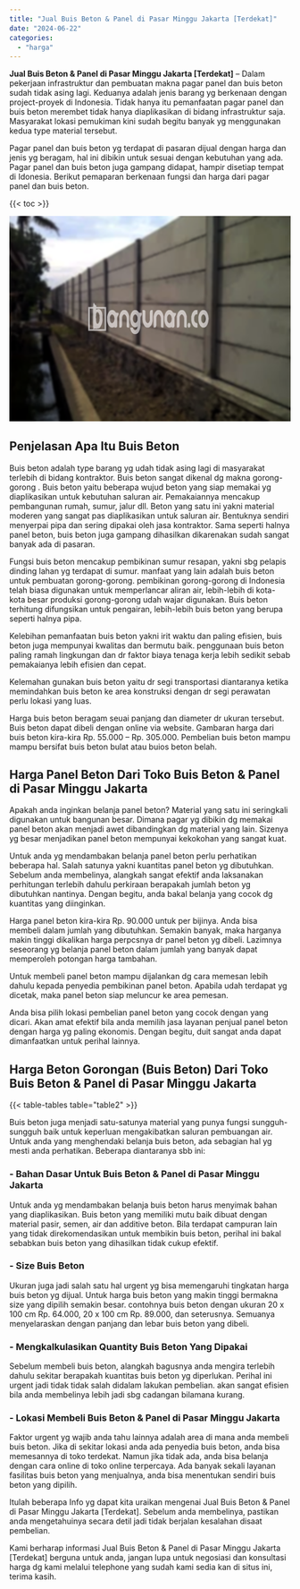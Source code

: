 ```yaml
---
title: "Jual Buis Beton & Panel di Pasar Minggu Jakarta [Terdekat]"
date: "2024-06-22"
categories: 
  - "harga"
---
```


**Jual Buis Beton & Panel di Pasar Minggu Jakarta \[Terdekat\]** – Dalam pekerjaan infrastruktur dan pembuatan makna pagar panel dan buis beton sudah tidak asing lagi. Keduanya adalah jenis barang yg berkenaan dengan project-proyek di Indonesia. Tidak hanya itu pemanfaatan pagar panel dan buis beton merembet tidak hanya diaplikasikan di bidang infrastruktur saja. Masyarakat lokasi pemukiman kini sudah begitu banyak yg menggunakan kedua type material tersebut.

Pagar panel dan buis beton yg terdapat di pasaran dijual dengan harga dan jenis yg beragam, hal ini dibikin untuk sesuai dengan kebutuhan yang ada. Pagar panel dan buis beton juga gampang didapat, hampir disetiap tempat di Idonesia. Berikut pemaparan berkenaan fungsi dan harga dari pagar panel dan buis beton.

{{< toc >}}

![Jual Buis Beton & Panel di Pasar Minggu Jakarta [Terdekat]](/images/jual-panel-buis-beton-murah-46.png)

## Penjelasan Apa Itu Buis Beton

Buis beton adalah type barang yg udah tidak asing lagi di masyarakat terlebih di bidang kontraktor. Buis beton sangat dikenal dg makna gorong-gorong . Buis beton yaitu beberapa wujud beton yang siap memakai yg diaplikasikan untuk kebutuhan saluran air. Pemakaiannya mencakup pembangunan rumah, sumur, jalur dll. Beton yang satu ini yakni material moderen yang sangat pas diaplikasikan untuk saluran air. Bentuknya sendiri menyerpai pipa dan sering dipakai oleh jasa kontraktor. Sama seperti halnya panel beton, buis beton juga gampang dihasilkan dikarenakan sudah sangat banyak ada di pasaran.

Fungsi buis beton mencakup pembikinan sumur resapan, yakni sbg pelapis dinding lahan yg terdapat di sumur. manfaat yang lain adalah buis beton untuk pembuatan gorong-gorong. pembikinan gorong-gorong di Indonesia telah biasa digunakan untuk memperlancar aliran air, lebih-lebih di kota-kota besar produksi gorong-gorong udah wajar digunakan. Buis beton terhitung difungsikan untuk pengairan, lebih-lebih buis beton yang berupa seperti halnya pipa.

Kelebihan pemanfaatan buis beton yakni irit waktu dan paling efisien, buis beton juga mempunyai kwalitas dan bermutu baik. penggunaan buis beton paling ramah lingkungan dan dr faktor biaya tenaga kerja lebih sedikit sebab pemakaianya lebih efisien dan cepat.

Kelemahan gunakan buis beton yaitu dr segi transportasi diantaranya ketika memindahkan buis beton ke area konstruksi dengan dr segi perawatan perlu lokasi yang luas.

Harga buis beton beragam seuai panjang dan diameter dr ukuran tersebut. Buis beton dapat dibeli dengan online via website. Gambaran harga dari buis beton kira-kira Rp. 55.000 – Rp. 305.000. Pembelian buis beton mampu mampu bersifat buis beton bulat atau buios beton belah.

## Harga Panel Beton Dari Toko Buis Beton & Panel di Pasar Minggu Jakarta

Apakah anda inginkan belanja panel beton? Material yang satu ini seringkali digunakan untuk bangunan besar. Dimana pagar yg dibikin dg memakai panel beton akan menjadi awet dibandingkan dg material yang lain. Sizenya yg besar menjadikan panel beton mempunyai kekokohan yang sangat kuat.

Untuk anda yg mendambakan belanja panel beton perlu perhatikan beberapa hal. Salah satunya yakni kuantitas panel beton yg dibutuhkan. Sebelum anda membelinya, alangkah sangat efektif anda laksanakan perhitungan terlebih dahulu perkiraan berapakah jumlah beton yg dibutuhkan nantinya. Dengan begitu, anda bakal belanja yang cocok dg kuantitas yang diinginkan.

Harga panel beton kira-kira Rp. 90.000 untuk per bijinya. Anda bisa membeli dalam jumlah yang dibutuhkan. Semakin banyak, maka harganya makin tinggi dikalikan harga perpcsnya dr panel beton yg dibeli. Lazimnya seseorang yg belanja panel beton dalam jumlah yang banyak dapat memperoleh potongan harga tambahan.

Untuk membeli panel beton mampu dijalankan dg cara memesan lebih dahulu kepada penyedia pembikinan panel beton. Apabila udah terdapat yg dicetak, maka panel beton siap meluncur ke area pemesan.

Anda bisa pilih lokasi pembelian panel beton yang cocok dengan yang dicari. Akan amat efektif bila anda memilih jasa layanan penjual panel beton dengan harga yg paling ekonomis. Dengan begitu, duit sangat anda dapat dimanfaatkan untuk perihal lainnya.

## Harga Beton Gorongan (Buis Beton) Dari Toko Buis Beton & Panel di Pasar Minggu Jakarta

{{< table-tables table="table2" >}}

Buis beton juga menjadi satu-satunya material yang punya fungsi sungguh-sungguh baik untuk keperluan mengakibatkan saluran pembuangan air. Untuk anda yang menghendaki belanja buis beton, ada sebagian hal yg mesti anda perhatikan. Beberapa diantaranya sbb ini:

### \- Bahan Dasar Untuk Buis Beton & Panel di Pasar Minggu Jakarta

Untuk anda yg mendambakan belanja buis beton harus menyimak bahan yang diaplikasikan. Buis beton yang memiliki mutu baik dibuat dengan material pasir, semen, air dan additive beton. Bila terdapat campuran lain yang tidak direkomendasikan untuk membikin buis beton, perihal ini bakal sebabkan buis beton yang dihasilkan tidak cukup efektif.

### \- Size Buis Beton

Ukuran juga jadi salah satu hal urgent yg bisa memengaruhi tingkatan harga buis beton yg dijual. Untuk harga buis beton yang makin tinggi bermakna size yang dipilih semakin besar. contohnya buis beton dengan ukuran 20 x 100 cm Rp. 64.000, 20 x 100 cm Rp. 89.000, dan seterusnya. Semuanya menyelaraskan dengan panjang dan lebar buis beton yang dibeli.

### \- Mengkalkulasikan Quantity Buis Beton Yang Dipakai

Sebelum membeli buis beton, alangkah bagusnya anda mengira terlebih dahulu sekitar berapakah kuantitas buis beton yg diperlukan. Perihal ini urgent jadi tidak tidak salah didalam lakukan pembelian. akan sangat efisien bila anda membelinya lebih jadi sbg cadangan bilamana kurang.

### \- Lokasi Membeli Buis Beton & Panel di Pasar Minggu Jakarta

Faktor urgent yg wajib anda tahu lainnya adalah area di mana anda membeli buis beton. Jika di sekitar lokasi anda ada penyedia buis beton, anda bisa memesannya di toko terdekat. Namun jika tidak ada, anda bisa belanja dengan cara online di toko online terpercaya. Ada banyak sekali layanan fasilitas buis beton yang menjualnya, anda bisa menentukan sendiri buis beton yang dipilih.

Itulah beberapa Info yg dapat kita uraikan mengenai Jual Buis Beton & Panel di Pasar Minggu Jakarta \[Terdekat\]. Sebelum anda membelinya, pastikan anda mengetahuinya secara detil jadi tidak berjalan kesalahan disaat pembelian.

Kami berharap informasi Jual Buis Beton & Panel di Pasar Minggu Jakarta \[Terdekat\] berguna untuk anda, jangan lupa untuk negosiasi dan konsultasi harga dg kami melalui telephone yang sudah kami sedia kan di situs ini, terima kasih.
